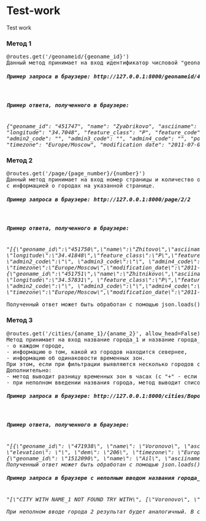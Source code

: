 # Test-work
Test work
<h3>Метод 1</h3>
<pre>@routes.get('/geonameid/{geoname_id}')
Данный метод принимает на вход идентификатор числовой "geoname_id" и как результат отправляет json с информацией о геоточке.
<h5>Пример запроса в браузере: http://127.0.0.1:8000/geonameid/451771</h5>
<h5>Пример ответа, полученного в браузере:</h5>
<em>{"geoname_id": "451747", "name": "Zyabrikovo", "asciiname": "Zyabrikovo", "alternatenames": "", "latitude": "56.84665", 
"longitude": "34.7048", "feature_class": "P", "feature_code": "PPL", "country_code": "RU", "cc2": "", "admin1_code": "77", 
"admin2_code": "", "admin3_code": "", "admin4_code": "", "population": "0", "elevation": "", "dem": "204", 
"timezone": "Europe/Moscow", "modification_date": "2011-07-09"}</em>
</pre>
<h3>Метод 2</h3>
<pre>@routes.get('/page/{page_number}/{number}')
Данный метод принимает на вход номер страницы и количество отображаемых на странице городов и как результат отправляет json 
с информацией о городах на указанной странице.
<h5>Пример запроса в браузере: http://127.0.0.1:8000/page/2/2</h5>
<h5>Пример ответа, полученного в браузере:</h5>
<em>"[{\"geoname_id\":\"451750\",\"name\":\"Zhitovo\",\"asciiname\":\"Zhitovo\", \"alternatenames\":\"\",\"latitude\":\"57.29693\",
\"longitude\":\"34.41848\",\"feature_class\":\"P\",\"feature_code\":\"PPL\",\"country_code\":\"RU\",\"cc2\":\"\",\"admin1_code\":\"77\",
\"admin2_code\":\"\", \"admin3_code\":\"\", \"admin4_code\":\"\",\"population\":\"0\",\"elevation\":\"\",\"dem\":\"247\",
\"timezone\":\"Europe/Moscow\",\"modification_date\":\"2011-07-09\"}, 
{\"geoname_id\":\"451751\",\"name\":\"Zhitnikovo\",\"asciiname\":\"Zhitnikovo\", \"alternatenames\":\"\",\"latitude\":\"57.20064\",
\"longitude\":\"34.57831\", \"feature_class\":\"P\",\"feature_code\":\"PPL\",\"country_code\":\"RU\", \"cc2\":\"\",\"admin1_code\":\"77\",
\"admin2_code\":\"\", \"admin3_code\":\"\",\"admin4_code\":\"\",\"population\":\"0\",\"elevation\":\"\",\"dem\":\"198\", 
\"timezone\":\"Europe/Moscow\",\"modification_date\":\"2011-07-09\"}]".
</em>
Полученный ответ может быть обработан с помощью json.loads().
</pre>
<h3>Метод 3</h3>
<pre>@routes.get('/cities/{aname_1}/{aname_2}', allow_head=False)
Метод принимает на вход название города_1 и название города_2 на русском языке и как результат отправляет json, содержащий информацию:
- о каждом городе, 
- информацию о том, какой из городов находится севернее, 
- информацию об одинаковости временных зон.
При этом, если при фильтрации выявляются несколько городов с одинаковым названием, то метод выбирает город с наибольшей численностью населения.
Дополнительно:
- метод выводит разницу временных зон в часах (с "+" - если в первом городе время относительного второго больше, с "-" - соответственно обратное).
- при неполном введении названия города, метод выводит список из всех возможных вариантов для заданного отрывка названия города.
<h5>Пример запроса в браузере: http://127.0.0.1:8000/cities/Вороново/Аил</h5>
<h5>Пример ответа, полученного в браузере:</h5>
<em>"[{\"geoname_id\": \"471938\", \"name\": \"Voronovo\", \"asciiname\": \"Voronovo\", \"alternatenames\": \"Voronovo,\\u0412\\u043e\\u0440\\u043e\\u043d\\u043e\\u0432\\u043e\", \"latitude\": \"56.36525\", \"longitude\": \"37.68534\", \"feature_class\": \"P\", \"feature_code\": \"PPL\", \"country_code\": \"RU\", \"cc2\": \"\", \"admin1_code\": \"47\", \"admin2_code\": \"\", \"admin3_code\": \"\", \"admin4_code\": \"\", \"population\": \"12\", 
\"elevation\": \"\", \"dem\": \"206\", \"timezone\": \"Europe/Moscow\", \"modification_date\": \"2015-02-01\"}, 
{\"geoname_id\": \"1512090\", \"name\": \"Ail\", \"asciiname\": \"Ail\", \"alternatenames\": \"Ail,\\u0410\\u0438\\u043b\", \"latitude\": \"53.33333\", \"longitude\": \"87.21667\", \"feature_class\": \"P\", \"feature_code\": \"PPL\", \"country_code\": \"RU\", \"cc2\": \"\", \"admin1_code\": \"29\", \"admin2_code\": \"\", \"admin3_code\": \"\", \"admin4_code\": \"\", \"population\": \"0\", \"elevation\": \"\", \"dem\": \"253\", \"timezone\": \"Asia/Novokuznetsk\", \"modification_date\": \"2012-01-17\"}, {\"Voronovo\": \"located to the north\", \"timezone\": \"different, the difference is: 4 hours\"}]"
Полученный ответ может быть обработан с помощью json.loads().
<h5>Пример запроса в браузере с неполным вводом названия города_1: http://127.0.0.1:8000/cities/Воро/Аил</h5>
<em>"[\"CITY WITH NAME_1 NOT FOUND TRY WITH\", [\"Voronovo\", \"Voronovo\", \"Vorob'yevo\", \"Voronovo\", \"Vorotkovo\", \"Voropayevka\", \"Vorodunovo\", \"Voronovo\", \"Vtoroy Pol'noy Voronezh\", \"Vtoraya Vorob'yevka\", \"Vorovskiy\", \"Voroz'ma\", \"Vorozhtsovo\", \"Vorozhino\", \"Vorozhgora\", \"Vorovskoy\", \"Vorovskoy\", \"Vorovskolesskaya\", \"Vorovo\", \"Vorovo\", \"Vorovaya\", \"Vorotyshino\", \"Vorotyntsevo\", \"Vorotyntsevo\", \"Vorotynsk\", \"Vorotynsk\", \"Vorotynovo\", \"Vorotynka\", \"Vorotynets\", \"Vorottsy\", \"Vorottsy\", \"Vorotovo\", \"Vorotovo\", \"Vorotovka\", \"Vorotnino\", \"Vorotishino\", \"Vorotishino\", \"Vorotishna\", \"Vorotimovo\", \"Vorotilovo\", \"Vorotilov\", \"Vorotilikha\", \"Vorotayevka\", \"Vorotavino\", \"Vorota\", \"Voroshnevo\", \"Voroshilovskiye\", ......, \"Voronovskaya\", \"Voropayev\"]]"
</em>
При неполном вводе города_2 результат будет аналогичный. В случае неполного ввода обоих городов, метод выведет два списка с возможными наименованиями городов.
</pre>
